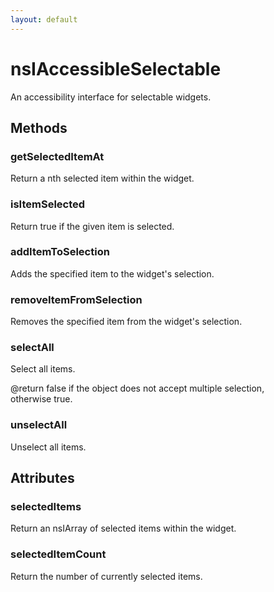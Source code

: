 ```yaml
---
layout: default
---
```


# nsIAccessibleSelectable #
  
An accessibility interface for selectable widgets.  
  

## Methods ##

### getSelectedItemAt ###
  
Return a nth selected item within the widget.  
  

### isItemSelected ###
  
Return true if the given item is selected.  
  

### addItemToSelection ###
  
Adds the specified item to the widget's selection.  
  

### removeItemFromSelection ###
  
Removes the specified item from the widget's selection.  
  

### selectAll ###
  
Select all items.  
  
@return false if the object does not accept multiple selection,  
        otherwise true.  
  

### unselectAll ###
  
Unselect all items.  
  

## Attributes ##

### selectedItems ###
  
Return an nsIArray of selected items within the widget.  
  

### selectedItemCount ###
  
Return the number of currently selected items.  
  
